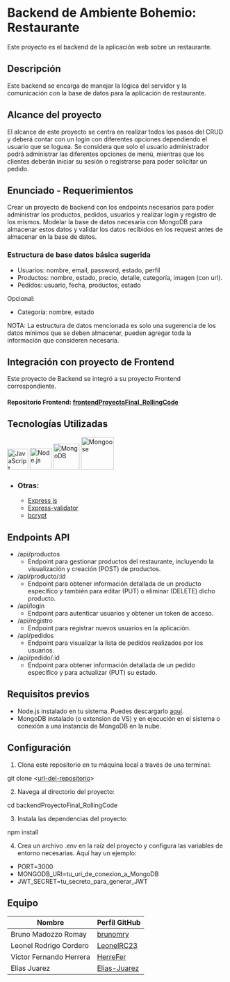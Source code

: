 # Backend de Ambiente Bohemio: Restaurante

Este proyecto es el backend de la aplicación web sobre un restaurante.

## Descripción

Este backend se encarga de manejar la lógica del servidor y la comunicación con la base de datos para la aplicación de restaurante.

## Alcance del proyecto

El alcance de este proyecto se centra en realizar todos los pasos del CRUD y deberá contar con un login con diferentes opciones dependiendo el usuario que se loguea. Se considera que solo el usuario administrador podrá administrar las diferentes opciones de menú, mientras que los clientes deberán iniciar su sesión o registrarse para poder solicitar un pedido.

## Enunciado - Requerimientos

Crear un proyecto de backend con los endpoints necesarios para poder
administrar los productos, pedidos, usuarios y realizar login y registro de los mismos.
Modelar la base de datos necesaria con MongoDB para almacenar estos datos y
validar los datos recibidos en los request antes de almacenar en la base de datos.

### Estructura de base datos básica sugerida

  * Usuarios: nombre, email, password, estado, perfil
  * Productos: nombre, estado, precio, detalle, categoría, imagen (con url).
  * Pedidos: usuario, fecha, productos, estado

  Opcional:
  
  * Categoría: nombre, estado

NOTA: La estructura de datos mencionada es solo una sugerencia de los datos mínimos que se deben almacenar, pueden agregar toda la información que consideren necesaria. 

## Integración con proyecto de Frontend

Este proyecto de Backend se integró a su proyecto Frontend correspondiente.

#### Repositorio Frontend: [frontendProyectoFinal_RollingCode](https://github.com/brunomry/frontendProyectoFinal_RollingCode.git)

## Tecnologías Utilizadas

<a href="https://developer.mozilla.org/es/docs/Web/JavaScript"><img src="https://img.icons8.com/color/48/000000/javascript--v1.png" alt="JavaScript (ES6+)" title="JavaScript (ES6+)" width="48" height="48"/></a>
<a href="https://nodejs.org/"><img src="https://cdn.icon-icons.com/icons2/2415/PNG/512/nodejs_plain_logo_icon_146409.png" alt="Node.js"   title="Node js" width="50"></a>
<a href="https://www.mongodb.com/"><img src="https://cdn.icon-icons.com/icons2/2415/PNG/512/mongodb_original_wordmark_logo_icon_146425.png" alt="MongoDB" title="MongoDB" width="60"></a>
<a href="https://mongoosejs.com/"><img src="https://mongoosejs.com/docs/images/mongoose5_62x30_transparent.png" alt="Mongoose" title="Mongoose" width="75"></a>

  * ### Otras:

    - [Express js](https://expressjs.com/es/)
    - [Express-validator](https://express-validator.github.io/docs/guides/getting-started)
    - [bcrypt](https://www.npmjs.com/package/bcrypt)

## Endpoints API

- /api/productos
    * Endpoint para gestionar productos del restaurante, incluyendo la visualización y creación (POST) de productos.
- /api/producto/:id
    * Endpoint para obtener información detallada de un producto específico y también para editar (PUT) o eliminar (DELETE) dicho producto.
- /api/login
    * Endpoint para autenticar usuarios y obtener un token de acceso.
- /api/registro
    * Endpoint para registrar nuevos usuarios en la aplicación.
- /api/pedidos
    * Endpoint para visualizar la lista de pedidos realizados por los usuarios.
- /api/pedido/:id
    * Endpoint para obtener información detallada de un pedido específico y para actualizar (PUT) su estado.

## Requisitos previos

- Node.js instalado en tu sistema. Puedes descargarlo [aquí](https://nodejs.org/).
- MongoDB instalado (o extension de VS) y en ejecución en el sistema o conexión a una instancia de MongoDB en la nube.

## Configuración

1. Clona este repositorio en tu máquina local a través de una terminal:

  git clone <[url-del-repositorio](https://github.com/brunomry/backendProyectoFinal_RollingCode.git)>

2. Navega al directorio del proyecto:

  cd backendProyectoFinal_RollingCode

3. Instala las dependencias del proyecto:

  npm install

4. Crea un archivo .env en la raíz del proyecto y configura las variables de entorno necesarias. Aquí hay un ejemplo:

* PORT=3000
* MONGODB_URI=tu_uri_de_conexion_a_MongoDB
* JWT_SECRET=tu_secreto_para_generar_JWT

## Equipo

| Nombre                              | Perfil GitHub                                            |
|-------------------------------------|----------------------------------------------------------|
| Bruno Madozzo Romay                 | [brunomry](https://github.com/brunomry)                  |
| Leonel Rodrigo Cordero              | [LeonelRC23](https://github.com/LeonelRC23)              |
| Victor Fernando Herrera                      | [HerreFer](https://github.com/HerreFer)                |
| Elias Juarez                      | [Elias-Juarez](https://github.com/Elias-Juarez)                |
